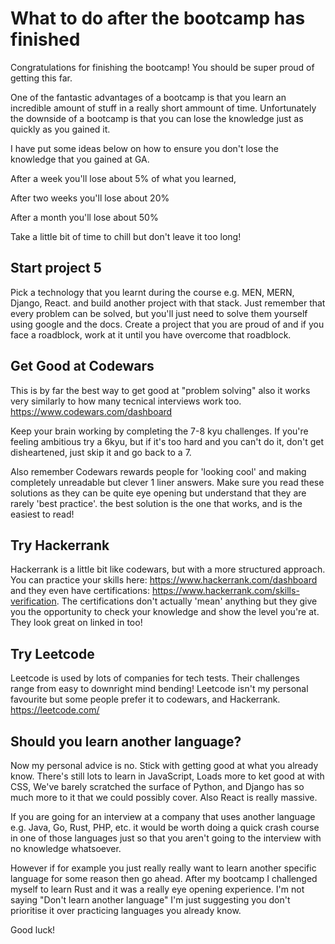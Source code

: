 # What to do after the bootcamp has finished

Congratulations for finishing the bootcamp! You should be super proud of getting this far.

One of the fantastic advantages of a bootcamp is that you learn an incredible amount of stuff in a really short ammount of time. Unfortunately the downside of a bootcamp is that you can lose the knowledge just as quickly as you gained it.

I have put some ideas below on how to ensure you don't lose the knowledge that you gained at GA.

After a week you'll lose about 5% of what you learned,

After two weeks you'll lose about 20%

After a month you'll lose about 50%

Take a little bit of time to chill but don't leave it too long!

## Start project 5

Pick a technology that you learnt during the course e.g. MEN, MERN, Django, React. and build another project with that stack. Just remember that every problem can be solved, but you'll just need to solve them yourself using google and the docs. Create a project that you are proud of and if you face a roadblock, work at it until you have overcome that roadblock.

## Get Good at Codewars

This is by far the best way to get good at "problem solving" also it works very similarly to how many tecnical interviews work too. https://www.codewars.com/dashboard

Keep your brain working by completing the 7-8 kyu challenges. If you're feeling ambitious try a 6kyu, but if it's too hard and you can't do it, don't get disheartened, just skip it and go back to a 7.

Also remember Codewars rewards people for 'looking cool' and making completely unreadable but clever 1 liner answers. Make sure you read these solutions as they can be quite eye opening but understand that they are rarely 'best practice'. the best solution is the one that works, and is the easiest to read!

## Try Hackerrank

Hackerrank is a little bit like codewars, but with a more structured approach. You can practice your skills here: https://www.hackerrank.com/dashboard and they even have certifications: https://www.hackerrank.com/skills-verification. The certifications don't actually 'mean' anything but they give you the opportunity to check your knowledge and show the level you're at. They look great on linked in too!

## Try Leetcode

Leetcode is used by lots of companies for tech tests. Their challenges range from easy to downright mind bending! Leetcode isn't my personal favourite but some people prefer it to codewars, and Hackerrank. https://leetcode.com/

## Should you learn another language?

Now my personal advice is no. Stick with getting good at what you already know. There's still lots to learn in JavaScript, Loads more to ket good at with CSS, We've barely scratched the surface of Python, and Django has so much more to it that we could possibly cover. Also React is really massive.

If you are going for an interview at a company that uses another language e.g. Java, Go, Rust, PHP, etc. it would be worth doing a quick crash course in one of those languages just so that you aren't going to the interview with no knowledge whatsoever.

However if for example you just really really want to learn another specific language for some reason then go ahead. After my bootcamp I challenged myself to learn Rust and it was a really eye opening experience. I'm not saying "Don't learn another language" I'm just suggesting you don't prioritise it over practicing languages you already know.

Good luck!
